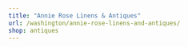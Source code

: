 ```yaml
---
title: "Annie Rose Linens & Antiques"
url: /washington/annie-rose-linens-and-antiques/
shop: antiques
---
```

